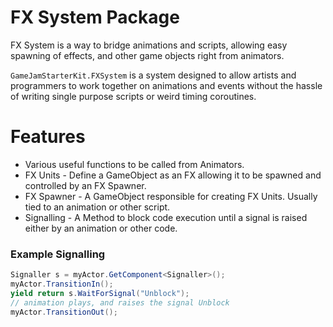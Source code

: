 # FX System Package
FX System is a way to bridge animations and scripts, allowing easy spawning of effects, and other game objects right from animators.

`GameJamStarterKit.FXSystem` is a system designed to allow artists and programmers to work together on animations and events without the hassle of writing single purpose scripts or weird timing coroutines.

# Features
* Various useful functions to be called from Animators.
* FX Units - Define a GameObject as an FX allowing it to be spawned and controlled by an FX Spawner.
* FX Spawner - A GameObject responsible for creating FX Units. Usually tied to an animation or other script.
* Signalling - A Method to block code execution until a signal is raised either by an animation or other code.

### Example Signalling
```c#
Signaller s = myActor.GetComponent<Signaller>();
myActor.TransitionIn();
yield return s.WaitForSignal("Unblock");
// animation plays, and raises the signal Unblock
myActor.TransitionOut();
```